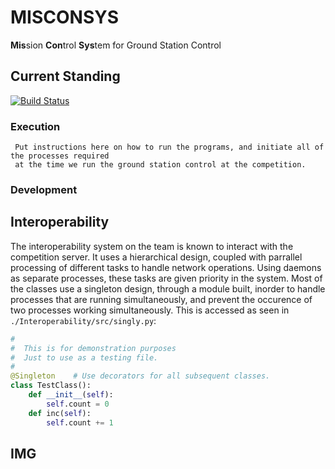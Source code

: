 # MISCONSYS
<b>Mis</b>sion <b>Con</b>trol <b>Sys</b>tem for Ground Station Control

## Current Standing
[![Build Status](https://travis-ci.org/CnuUasLab/MISCONSYS.svg?branch=master)](https://travis-ci.org/CnuUasLab/MISCONSYS)

### Execution
     Put instructions here on how to run the programs, and initiate all of the processes required
     at the time we run the ground station control at the competition.

### Development
## Interoperability
The interoperability system on the team is known to interact with the competition server. It uses a hierarchical design, coupled with parrallel processing of different tasks to handle network operations. Using daemons as separate processes, these tasks are given priority in the system. Most of the classes use a singleton design, through a module built, inorder to handle processes that are running simultaneously, and prevent the occurence of two processes working simultaneously. This is accessed as seen in `./Interoperability/src/singly.py`:

```python
#
#  This is for demonstration purposes
#  Just to use as a testing file.
#
@Singleton    # Use decorators for all subsequent classes.
class TestClass():
    def __init__(self):
        self.count = 0
    def inc(self):
        self.count += 1 
```

## IMG
